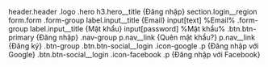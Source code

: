 header.header
    .logo
.hero
    h3.hero__title {Đăng nhập}
section.login__region
    form.form
        .form-group
            label.input__title {Email}
            input[text] %Email%
        .form-group
            label.input__title {Mật khẩu}
            input[password] %Mật khẩu%
        .btn.btn-primary {Đăng nhập}
    .nav-group
        p.nav__link {Quên mật khẩu?}
        p.nav__link {Đăng ký}
    .btn-group
        .btn.btn-social__login
            .icon-google
            .p {Đăng nhập với Google}
        .btn.btn-social__login
            .icon-facebook
            .p {Đăng nhập với Facebook}